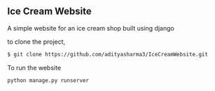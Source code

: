 
## Ice Cream Website

A simple website for an ice cream shop built using django

to clone the project,

```bash
$ git clone https://github.com/adityasharma3/IceCreamWebsite.git
```
To run the website

```python
python manage.py runserver
```



